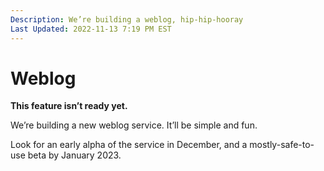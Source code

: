 ```yaml
---
Description: We’re building a weblog, hip-hip-hooray  
Last Updated: 2022-11-13 7:19 PM EST
---
```


# Weblog

<div class="container rounded yellow-5-bg black-fg">
<i class="fa-solid fa-flask"></i> <strong>This feature isn’t ready yet.</strong>
</div>

We’re building a new weblog service. It’ll be simple and fun.

Look for an early alpha of the service in December, and a mostly-safe-to-use beta by January 2023.